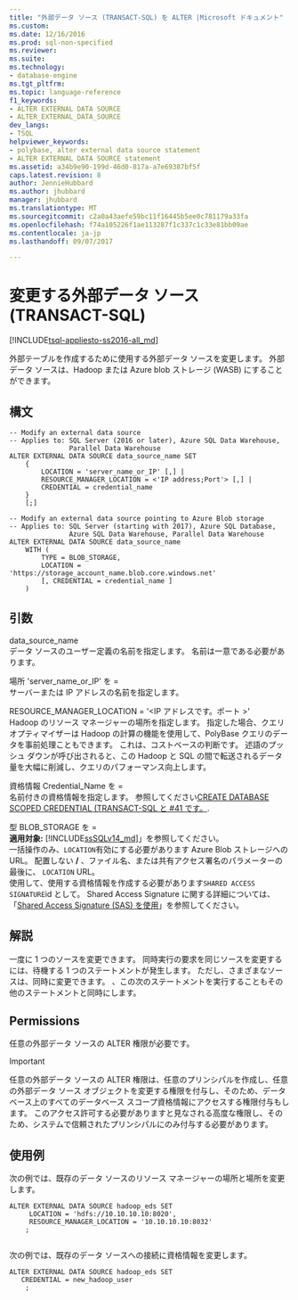 ```yaml
---
title: "外部データ ソース (TRANSACT-SQL) を ALTER |Microsoft ドキュメント"
ms.custom: 
ms.date: 12/16/2016
ms.prod: sql-non-specified
ms.reviewer: 
ms.suite: 
ms.technology:
- database-engine
ms.tgt_pltfrm: 
ms.topic: language-reference
f1_keywords:
- ALTER EXTERNAL DATA SOURCE
- ALTER_EXTERNAL_DATA_SOURCE
dev_langs:
- TSQL
helpviewer_keywords:
- polybase, alter external data source statement
- ALTER EXTERNAL DATA SOURCE statement
ms.assetid: a34b9e90-199d-46d0-817a-a7e69387bf5f
caps.latest.revision: 8
author: JennieHubbard
ms.author: jhubbard
manager: jhubbard
ms.translationtype: MT
ms.sourcegitcommit: c2a0a43aefe59bc11f16445b5ee0c781179a33fa
ms.openlocfilehash: f74a105226f1ae113287f1c337c1c33e81bb09ae
ms.contentlocale: ja-jp
ms.lasthandoff: 09/07/2017

---
```

# <a name="alter-external-data-source-transact-sql"></a>変更する外部データ ソース (TRANSACT-SQL)
[!INCLUDE[tsql-appliesto-ss2016-all_md](../../includes/tsql-appliesto-ss2016-all-md.md)]

  外部テーブルを作成するために使用する外部データ ソースを変更します。 外部データ ソースは、Hadoop または Azure blob ストレージ (WASB) にすることができます。  
  
## <a name="syntax"></a>構文  
  
```  
-- Modify an external data source
-- Applies to: SQL Server (2016 or later), Azure SQL Data Warehouse,
               Parallel Data Warehouse    
ALTER EXTERNAL DATA SOURCE data_source_name SET  
    {   
        LOCATION = 'server_name_or_IP' [,] |  
        RESOURCE_MANAGER_LOCATION = <'IP address;Port'> [,] |  
        CREDENTIAL = credential_name  
    }  
    [;]  

-- Modify an external data source pointing to Azure Blob storage
-- Applies to: SQL Server (starting with 2017), Azure SQL Database,
               Azure SQL Data Warehouse, Parallel Data Warehouse
ALTER EXTERNAL DATA SOURCE data_source_name  
    WITH (   
        TYPE = BLOB_STORAGE,  
        LOCATION = 'https://storage_account_name.blob.core.windows.net'
        [, CREDENTIAL = credential_name ]
    )  
```  
  
## <a name="arguments"></a>引数  
 data_source_name  
 データ ソースのユーザー定義の名前を指定します。 名前は一意である必要があります。  
  
 場所 'server_name_or_IP' を =  
 サーバーまたは IP アドレスの名前を指定します。  
  
 RESOURCE_MANAGER_LOCATION = '\<IP アドレスです。ポート >'  
 Hadoop のリソース マネージャーの場所を指定します。 指定した場合、クエリ オプティマイザーは Hadoop の計算の機能を使用して、PolyBase クエリのデータを事前処理こともできます。 これは、コストベースの判断です。 述語のプッシュ ダウンが呼び出されると、この Hadoop と SQL の間で転送されるデータ量を大幅に削減し、クエリのパフォーマンス向上します。  
  
 資格情報 Credential_Name を =  
 名前付きの資格情報を指定します。 参照してください[CREATE DATABASE SCOPED CREDENTIAL &#40;TRANSACT-SQL と #41 です。](../../t-sql/statements/create-database-scoped-credential-transact-sql.md).  

型 BLOB_STORAGE を =   
**適用対象:** [!INCLUDE[ssSQLv14_md](../../includes/sssqlv14-md.md)]」を参照してください。   
一括操作のみ、`LOCATION`有効にする必要があります Azure Blob ストレージへの URL。 配置しない **/** 、ファイル名、または共有アクセス署名のパラメーターの最後に、 `LOCATION` URL。   
使用して、使用する資格情報を作成する必要があります`SHARED ACCESS SIGNATURE`id として。 Shared Access Signature に関する詳細については、「[Shared Access Signature (SAS) を使用](https://docs.microsoft.com/azure/storage/storage-dotnet-shared-access-signature-part-1)」を参照してください。

  
  
## <a name="remarks"></a>解説  
 一度に 1 つのソースを変更できます。 同時実行の要求を同じソースを変更するには、待機する 1 つのステートメントが発生します。 ただし、さまざまなソースは、同時に変更できます。 、この次のステートメントを実行することもその他のステートメントと同時にします。  
  
## <a name="permissions"></a>Permissions  
 任意の外部データ ソースの ALTER 権限が必要です。  
 > [!IMPORTANT]  
 >  任意の外部データ ソースの ALTER 権限は、任意のプリンシパルを作成し、任意の外部データ ソース オブジェクトを変更する権限を付与し、そのため、データベース上のすべてのデータベース スコープ資格情報にアクセスする権限付与もします。 このアクセス許可する必要がありますと見なされる高度な権限し、そのため、システムで信頼されたプリンシパルにのみ付与する必要があります。

  
## <a name="examples"></a>使用例  
 次の例では、既存のデータ ソースのリソース マネージャーの場所と場所を変更します。  
  
```  
ALTER EXTERNAL DATA SOURCE hadoop_eds SET  
     LOCATION = 'hdfs://10.10.10.10:8020',  
     RESOURCE_MANAGER_LOCATION = '10.10.10.10:8032'  
    ;  
  
```  
  
 次の例では、既存のデータ ソースへの接続に資格情報を変更します。  
  
```  
ALTER EXTERNAL DATA SOURCE hadoop_eds SET  
   CREDENTIAL = new_hadoop_user  
    ;  
```  
  
  

